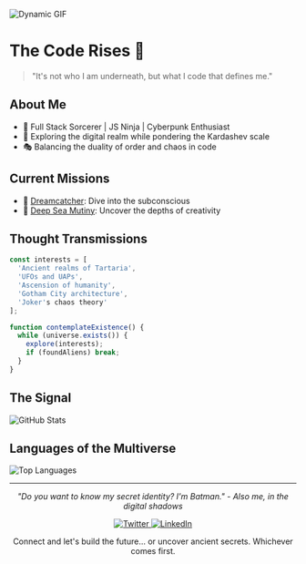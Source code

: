 <!-- Dynamic GIF (You'll need to set this up separately) -->
![Dynamic GIF](https://your-gif-url-here.gif)

# The Code Rises 🦇

> "It's not who I am underneath, but what I code that defines me."

## About Me

- 🚀 Full Stack Sorcerer | JS Ninja | Cyberpunk Enthusiast
- 🌌 Exploring the digital realm while pondering the Kardashev scale
- 🎭 Balancing the duality of order and chaos in code

## Current Missions

- 🌠 [Dreamcatcher](https://your-dreamcatcher-link.com): Dive into the subconscious
- 🌊 [Deep Sea Mutiny](https://your-deep-sea-mutiny-link.com): Uncover the depths of creativity

## Thought Transmissions

```javascript
const interests = [
  'Ancient realms of Tartaria',
  'UFOs and UAPs',
  'Ascension of humanity',
  'Gotham City architecture',
  'Joker's chaos theory'
];

function contemplateExistence() {
  while (universe.exists()) {
    explore(interests);
    if (foundAliens) break;
  }
}
```

## The Signal

![GitHub Stats](https://github-readme-stats.vercel.app/api?username=your-username&show_icons=true&theme=dark)

## Languages of the Multiverse

![Top Languages](https://github-readme-stats.vercel.app/api/top-langs/?username=your-username&layout=compact&theme=dark)

---

<p align="center">
  <i>"Do you want to know my secret identity? I'm Batman." - Also me, in the digital shadows</i>
</p>

<p align="center">
  <a href="https://twitter.com/your-twitter-handle" target="_blank">
    <img src="https://img.shields.io/badge/Join_the_League-%231DA1F2.svg?&style=for-the-badge&logo=twitter&logoColor=white" alt="Twitter">
  </a>
  <a href="https://www.linkedin.com/in/your-linkedin/" target="_blank">
    <img src="https://img.shields.io/badge/Gotham_Network-%230077B5.svg?&style=for-the-badge&logo=linkedin&logoColor=white" alt="LinkedIn">
  </a>
</p>

<p align="center">
  Connect and let's build the future... or uncover ancient secrets. Whichever comes first.
</p>
